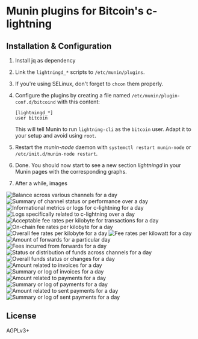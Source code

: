 
# Munin plugins for Bitcoin's c-lightning

## Installation & Configuration

1. Install jq as dependency

1. Link the `lightningd_*` scripts to `/etc/munin/plugins`.

1. If you're using SELinux, don't forget to `chcon` them properly.

1. Configure the plugins by creating a file named `/etc/munin/plugin-conf.d/bitcoind` with this content:

    ```
    [lightningd_*]
    user bitcoin
    ```

    This will tell Munin to run `lightning-cli` as the `bitcoin` user. Adapt it to your setup and avoid using `root`.

1. Restart the *munin-node* daemon with `systemctl restart munin-node` or `/etc/init.d/munin-node restart`.

1. Done. You should now start to see a new section *lightningd* in your Munin pages with the corresponding graphs.

1. After a while, images 

![Balance across various channels for a day](media/channels_balance_35a61099-day.png)
![Summary of channel status or performance over a day](media/channels-day.png)
![Informational metrics or logs for c-lightning for a day](media/clightning_info-day.png)
![Logs specifically related to c-lightning over a day](media/clightning_log-day.png)
![Acceptable fee rates per kilobyte for transactions for a day](media/feerates_perkb_acceptable-day.png)
![On-chain fee rates per kilobyte for a day](media/feerates_perkb_onchain-day.png)
![Overall fee rates per kilobyte for a day](media/feerates_perkb-day.png)
![Fee rates per kilowatt for a day](media/feerates_perkw-day.png)
![Amount of forwards for a particular day](media/forwards_amount-day.png)
![Fees incurred from forwards for a day](media/forwards_fees-day.png)
![Status or distribution of funds across channels for a day](media/funds_channels-day.png)
![Overall funds status or changes for a day](media/funds-day.png)
![Amount related to invoices for a day](media/invoices_amount-day.png)
![Summary or log of invoices for a day](media/invoices-day.png)
![Amount related to payments for a day](media/pays_amount-day.png)
![Summary or log of payments for a day](media/pays-day.png)
![Amount related to sent payments for a day](media/sendpays_amount-day.png)
![Summary or log of sent payments for a day](media/sendpays-day.png)

## License

AGPLv3+

